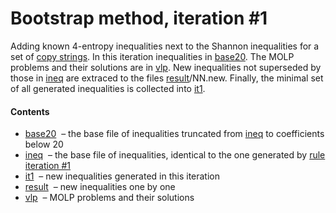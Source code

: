 Bootstrap method, iteration \#1
====================================

Adding known 4-entropy inequalities next to the Shannon inequalities
for a set of [copy strings](../../copy/DESCRIPTION.md). In this 
iteration inequalities in [base20](base20.txt). The MOLP problems and their
solutions are in [vlp](vlp). New inequalities not superseded by those in 
[ineq](ineq.txt) are extraced to the files [result](result)/NN.new.
Finally, the minimal set of all generated inequalities is collected into
[it1](it1.txt).

#### Contents

* [base20](base20.txt) &nbsp;&ndash; the base file of inequalities 
  truncated from [ineq](ineq.txt) to coefficients below 20
* [ineq](ineq.txt) &nbsp;&ndash; the base file of inequalities,
  identical to the one generated by [rule iteration \#1](../../rules/iter1/it1.txt)
* [it1](it1.txt) &nbsp;&ndash; new inequalities generated in this iteration
* [result](result) &nbsp;&ndash; new inequalities one by one
* [vlp](vlp) &nbsp;&ndash; MOLP problems and their solutions




